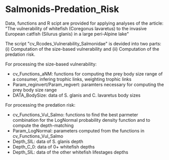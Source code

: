# Salmonids-Predation_Risk
Data, functions and R scipt are provided for applying analyses of the article:
"The vulnerability of whitefish (Coregonus lavaretus) to the invasive European catfish (Silurus glanis) in a large peri-Alpine lake"  

The script "cv_Rcodes_Vulnerability_Salmonidae" is devided into two parts: (i) Computation of the size-based vulnerability and (ii) Computation of the predation risk.  
  
For processing the size-based vulnerability:  
  - cv_Functions_aNM: functions for computing the prey body size range of a consumer, infering trophic links, weighting trophic links
  - Param_reginvert/Param_regvert: paramters necessary for computing the prey body size range
  - DATA_BodySize: data of S. glanis and C. lavaretus body sizes  
    
For processing the predation risk:  
  - cv_Functions_Vul_Salmo: functions to find the best parmeter combination for the LogNormal probability density function and to compute the depth-matching 
  - Param_LogNormal: parameters computed from the functions in cv_Functions_Vul_Salmo
  - Depth_SIL: data of S. glanis depth
  - Depth_C_0: data of 0+ whitefish depths
  - Depth_SIL: data of the other whitefish lifestages depths
